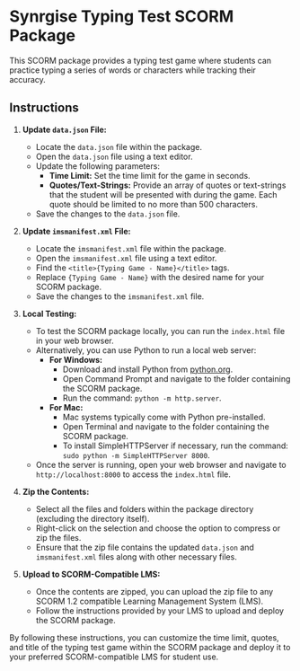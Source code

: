# Synrgise Typing Test SCORM Package

This SCORM package provides a typing test game where students can practice typing a series of words or characters while tracking their accuracy.

## Instructions

1. **Update `data.json` File:**
   - Locate the `data.json` file within the package.
   - Open the `data.json` file using a text editor.
   - Update the following parameters:
     - **Time Limit:** Set the time limit for the game in seconds.
     - **Quotes/Text-Strings:** Provide an array of quotes or text-strings that the student will be presented with during the game. Each quote should be limited to no more than 500 characters.
   - Save the changes to the `data.json` file.

2. **Update `imsmanifest.xml` File:**
   - Locate the `imsmanifest.xml` file within the package.
   - Open the `imsmanifest.xml` file using a text editor.
   - Find the `<title>{Typing Game - Name}</title>` tags.
   - Replace `{Typing Game - Name}` with the desired name for your SCORM package.
   - Save the changes to the `imsmanifest.xml` file.

3. **Local Testing:**
   - To test the SCORM package locally, you can run the `index.html` file in your web browser.
   - Alternatively, you can use Python to run a local web server:
     - **For Windows:**
       - Download and install Python from [python.org](https://www.python.org/downloads/).
       - Open Command Prompt and navigate to the folder containing the SCORM package.
       - Run the command: `python -m http.server`.
     - **For Mac:**
       - Mac systems typically come with Python pre-installed.
       - Open Terminal and navigate to the folder containing the SCORM package.
       - To install SimpleHTTPServer if necessary, run the command: `sudo python -m SimpleHTTPServer 8000`.
   - Once the server is running, open your web browser and navigate to `http://localhost:8000` to access the `index.html` file.

4. **Zip the Contents:**
   - Select all the files and folders within the package directory (excluding the directory itself).
   - Right-click on the selection and choose the option to compress or zip the files.
   - Ensure that the zip file contains the updated `data.json` and `imsmanifest.xml` files along with other necessary files.

5. **Upload to SCORM-Compatible LMS:**
   - Once the contents are zipped, you can upload the zip file to any SCORM 1.2 compatible Learning Management System (LMS).
   - Follow the instructions provided by your LMS to upload and deploy the SCORM package.

By following these instructions, you can customize the time limit, quotes, and title of the typing test game within the SCORM package and deploy it to your preferred SCORM-compatible LMS for student use.
